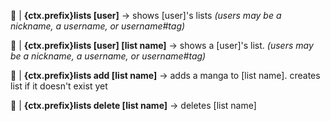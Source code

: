 🔖 |        **{ctx.prefix}lists [user]**
                -> shows [user]'s lists
                *(users may be a nickname, a username, or username#tag)*

🔖 |        **{ctx.prefix}lists [user] [list name]**
                -> shows a [user]'s list.
                *(users may be a nickname, a username, or username#tag)*

🔖 |        **{ctx.prefix}lists add [list name]**
                -> adds a manga to [list name]. creates list if it doesn't exist yet

🔖 |        **{ctx.prefix}lists delete [list name]**
                -> deletes [list name]
